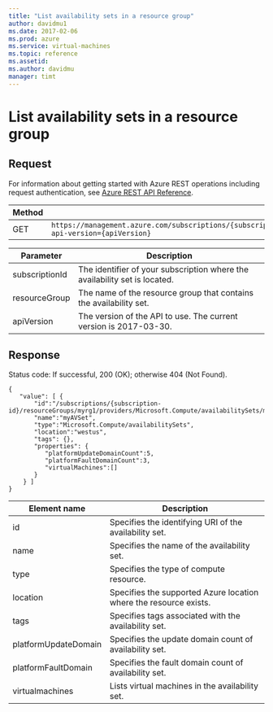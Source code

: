 ```yaml
---
title: "List availability sets in a resource group"
author: davidmu1
ms.date: 2017-02-06
ms.prod: azure
ms.service: virtual-machines
ms.topic: reference
ms.assetid:
ms.author: davidmu
manager: timt
---
```


# List availability sets in a resource group
    
## Request    

For information about getting started with Azure REST operations including request authentication, see [Azure REST API Reference](../../../index.md).    
    
| Method | Request URI |    
|--------|-------------|    
| GET | `https://management.azure.com/subscriptions/{subscriptionId}/resourceGroups/{resourceGroup}/providers/Microsoft.Compute/availabilitySets?api-version={apiVersion}` |    

| Parameter | Description |
| --------- | ----------- |
| subscriptionId | The identifier of your subscription where the availability set is located. |
| resourceGroup | The name of the resource group that contains the availability set. |
| apiVersion | The version of the API to use. The current version is 2017-03-30. | 

## Response    
 
Status code: If successful,  200 (OK); otherwise 404 (Not Found).    
    
```    
{    
   "value": [ {    
       "id":"/subscriptions/{subscription-id}/resourceGroups/myrg1/providers/Microsoft.Compute/availabilitySets/myAVSet",    
       "name":"myAVSet",    
       "type":"Microsoft.Compute/availabilitySets",    
       "location":"westus",    
       "tags": {},    
       "properties": {    
          "platformUpdateDomainCount":5,    
          "platformFaultDomainCount":3,    
          "virtualMachines":[]    
       }    
    } ]    
}    
```    
    
| Element name | Description |    
|--------------|-------------|    
| id | Specifies the identifying URI of the availability set. |    
| name | Specifies the name of the availability set. |    
| type | Specifies the type of compute resource. |    
| location | Specifies the supported Azure location where the resource exists. |    
| tags | Specifies tags associated with the availability set. |    
| platformUpdateDomain | Specifies the update domain count of availability set. |    
| platformFaultDomain | Specifies the fault domain count of availability set. |    
| virtualmachines | Lists virtual machines in the availability set. |